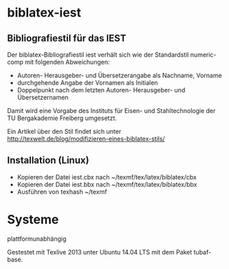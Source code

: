 biblatex-iest
=============

Bibliografiestil für das IEST
-----------------------------
Der biblatex-Bibliografiestil iest verhält sich wie der Standardstil numeric-comp mit folgenden Abweichungen:

- Autoren- Herausgeber- und Übersetzerangabe als Nachname, Vorname
- durchgehende Angabe der Vornamen als Initialen
- Doppelpunkt nach dem letzten Autoren- Herausgeber- und Übersetzernamen

Damit wird eine Vorgabe des Instituts für Eisen- und Stahltechnologie der TU Bergakademie Freiberg umgesetzt.

Ein Artikel über den Stil findet sich unter http://texwelt.de/blog/modifizieren-eines-biblatex-stils/

Installation (Linux)
--------------------
- Kopieren der Datei iest.cbx nach ~/texmf/tex/latex/biblatex/cbx
- Kopieren der Datei iest.bbx nach ~/texmf/tex/latex/biblatex/bbx
- Ausführen von texhash ~/texmf

Systeme
=======
plattformunabhängig

Gestestet mit Texlive 2013 unter Ubuntu 14.04 LTS mit dem Paket tubaf-base.




